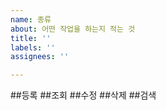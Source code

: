 ```yaml
---
name: 종류
about: 어떤 작업을 하는지 적는 것
title: ''
labels: ''
assignees: ''

---
```


##등록
##조회
##수정
##삭제
##검색
